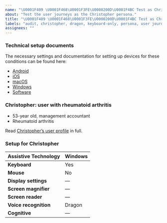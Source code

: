 ```yaml
---
name: "\U0001F409 \U0001F468\U0001F3FE\U0000200D\U0001F4BC Test as Christopher"
about: "Test the user journeys as the Christopher persona."
title: "\U0001F409 \U0001F468\U0001F3FE\U0000200D\U0001F4BC Test as Christopher"
labels: "audit, christopher, dragon, keyboard-only, persona, user journey, voice recognition"
assignees: ""
---
```

### Technical setup documents

The necessary settings and documentation for setting up devices for these conditions can be found here:

- [Android](../blob/main/docs/ANDROID.md)
- [iOS](../blob/main/docs/IOS.md)
- [macOS](../blob/main/docs/MACOS.md)
- [Windows](../blob/main/docs/WINDOWS.md)
- [Software](../blob/main/docs/SOFTWARE.md)

### Christopher: user with rheumatoid arthritis

- 53-year old, management accountant
- Rheumatoid arthritis

Read [Christopher’s user profile](../blob/main/personas/CHRISTOPHER.md) in full.

### Setup for Christopher

| Assistive Technology  | Windows |
| --------------------- | ------- |
| **Keyboard**          | Yes     |
| **Mouse**             | No      |
| **Display settings**  | —       |
| **Screen magnifier**  | —       |
| **Screen reader**     | —       |
| **Voice recognition** | Dragon  |
| **Cognitive**         | —       |
